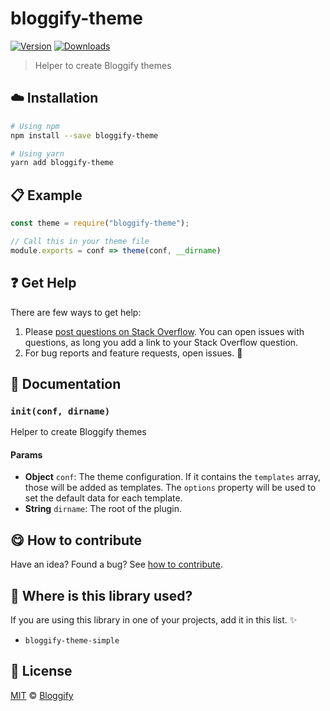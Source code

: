 <!-- Please do not edit this file. Edit the `blah` field in the `package.json` instead. If in doubt, open an issue. -->


















# bloggify-theme

 [![Version](https://img.shields.io/npm/v/bloggify-theme.svg)](https://www.npmjs.com/package/bloggify-theme) [![Downloads](https://img.shields.io/npm/dt/bloggify-theme.svg)](https://www.npmjs.com/package/bloggify-theme)







> Helper to create Bloggify themes

















## :cloud: Installation

```sh
# Using npm
npm install --save bloggify-theme

# Using yarn
yarn add bloggify-theme
```













## :clipboard: Example



```js
const theme = require("bloggify-theme");

// Call this in your theme file
module.exports = conf => theme(conf, __dirname)
```











## :question: Get Help

There are few ways to get help:



 1. Please [post questions on Stack Overflow](https://stackoverflow.com/questions/ask). You can open issues with questions, as long you add a link to your Stack Overflow question.
 2. For bug reports and feature requests, open issues. :bug:





## :memo: Documentation


### `init(conf, dirname)`
Helper to create Bloggify themes

#### Params

- **Object** `conf`: The theme configuration. If it contains the `templates` array, those will be added as templates. The `options` property will be used to set the default data for each template.
- **String** `dirname`: The root of the plugin.














## :yum: How to contribute
Have an idea? Found a bug? See [how to contribute][contributing].
















## :dizzy: Where is this library used?
If you are using this library in one of your projects, add it in this list. :sparkles:

 - `bloggify-theme-simple`











## :scroll: License

[MIT][license] © [Bloggify][website]






[license]: /LICENSE
[website]: https://bloggify.org
[contributing]: /CONTRIBUTING.md
[docs]: /DOCUMENTATION.md
